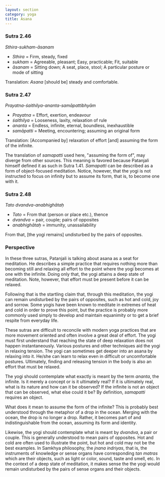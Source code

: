 ```yaml
---
layout: section
category: yoga
title: Asana 
---
```

### Sutra 2.46
*Sthira-sukham-āsanam*
- *Sthira* = Firm, steady, fixed
- *sukham* = Agreeable, pleasant; Easy, practicable; Fit, suitable
- *āsanam* = Sitting down; A seat, place, stool; A particular posture or mode of sitting

Translation: *Asana* [should be] steady and comfortable.

### Sutra 2.47
*Prayatna-śaithilya-ananta-samāpattibhyām*
- *Prayatna* = Effort, exertion, endeavour
- *śaithilya* = Looseness, laxity, relaxation of rule
- *ananta* = Endless, infinite, eternal, boundless, inexhaustible
- *samāpatti* = Meeting, encountering; assuming an original form

Translation: [Accompanied by] relaxation of effort [and] assuming the form of the infinite.

The translation of *samapatti* used here, "assuming the form of", may diverge from other sources. This meaning is favored because Patanjali himself defined it as such in Sutra 1.41.  *Samapatti* can be described as a form of object-focused meditation. Notice, however, that the yogi is not instructed to focus on infinity but to assume its form, that is, to become one with it. 

### Sutra 2.48
*Tato dvandva-anabhighātaḥ*
- *Tato* = From that (person or place etc.), thence
- *dvandva* = pair, couple; pairs of opposites
- *anabhighātaḥ* = immunity, unassailability

From that, [the yogi remains] undisturbed by the pairs of opposites.

### Perspective
In these three sutras, Patanjali is talking about asana as a seat for meditation. He describes a simple practice that requires nothing more than becoming still and relaxing all effort to the point where the yogi becomes at one with the infinite.  Doing only that, the yogi attains a deep state of meditation. Note, however, that effort must be present before it can be relaxed.

Following that is the startling claim that, through this meditation, the yogi can remain undisturbed by the pairs of opposites, such as hot and cold, joy and sorrow. Some yogis have been known to meditate in extremes of heat and cold in order to prove this point, but the practice is probably more commonly used simply to develop and maintain equanimity or to get a brief respite from everyday life. 

These sutras are difficult to reconcile with modern yoga practices that are more movement oriented and often involve a great deal of effort. The yogi must first understand that reaching the state of deep relaxation does not happen instantaneously. Various postures and other techniques aid the yogi in relaxing tension. The yogi can sometimes get deeper into an asana by relaxing into it. He/she can learn to relax even in difficult or uncomfortable postures. Ultimately, finding and releasing tension in the body is also an effort that must be relaxed.

The yogi should contemplate what exactly is meant by the term *ananta*, the infinite. Is it merely a concept or is it ultimately real? If it is ultimately real, what is its nature and how can it be observed? If the infinite is not an object that can be observed, what else could it be? By definition, *samapatti* requires an object. 

What does it mean to assume the form of the infinite? This is probably best understood through the metaphor of a drop in the ocean. Merging with the ocean, the drop is no longer a drop. Rather, it becomes part of and indistinguishable from the ocean, assuming its form and identity.

Likewise, the yogi should contemplate what is meant by *dvandva*, a pair or couple. This is generally understood to mean pairs of opposites. Hot and cold are often used to illustrate the point, but hot and cold may not be the best examples. In Samkhya philosophy, the *jnana indriyas*, that is, the instruments of knowledge or sense organs have corresponding *tan matras* which are their objects, such as light or color, sound, taste and smell, etc. In the context of a deep state of meditation, it makes sense the the yogi would remain undisturbed by the pairs of sense organs and their objects.